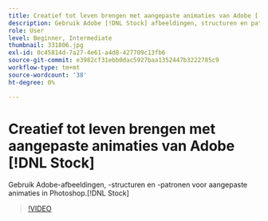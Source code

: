 ```yaml
---
title: Creatief tot leven brengen met aangepaste animaties van Adobe [!DNL Stock]
description: Gebruik Adobe [!DNL Stock] afbeeldingen, structuren en patronen voor aangepaste animaties in Photoshop
role: User
level: Beginner, Intermediate
thumbnail: 331806.jpg
exl-id: 0c45814d-7a27-4e61-a4d8-427709c13fb6
source-git-commit: e3982cf31ebb0dac5927baa1352447b3222785c9
workflow-type: tm+mt
source-wordcount: '38'
ht-degree: 0%

---
```


# Creatief tot leven brengen met aangepaste animaties van Adobe [!DNL Stock]

Gebruik Adobe-afbeeldingen, -structuren en -patronen voor aangepaste animaties in Photoshop.[!DNL Stock]

>[!VIDEO](https://video.tv.adobe.com/v/331806?hidetitle=true)
